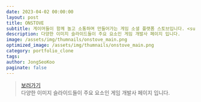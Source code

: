 ```yaml
---
date: 2023-04-02 00:00:00
layout: post
title: ONSTOVE
subtitle: 게이머들이 함께 놀고 소통하며 만들어가는 게임 소셜 플랫폼 스토브입니다. <sup><a href="https://www.onstove.com">#</a></sup>
description: 다양한 이미지 슬라이드들이 주요 요소인 게임 개발사 페이지 입니다. 
image: /assets/img/thumnails/onstove_main.png
optimized_image: /assets/img/thumnails/onstove_main.png
category: portfolio_clone
tags:
author: JongSeoKoo
paginate: false
---
```


> <a href="/assets/portfolio/portfolio_Stove/index.html" target="_blank">보러가기</a>  
> 다양한 이미지 슬라이드들이 주요 요소인 게임 개발사 페이지 입니다.
